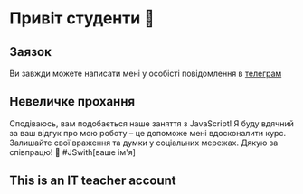 # Привіт студенти 👋

## Заязок
Ви завжди можете написати мені у особісті повідомлення в [телеграм](https://t.me/pikimel)

## Невеличке прохання
Сподіваюсь, вам подобається наше заняття з JavaScript! Я буду вдячний за ваш відгук про мою роботу – це допоможе мені вдосконалити курс. Залишайте свої враження та думки у соціальних мережах. Дякую за співпрацю! 🚀 #JSwith[ваше ім'я]

## This is an IT teacher account
